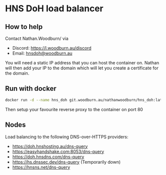 # HNS DoH load balancer

## How to help
Contact Nathan.Woodburn/ via
- Discord: https://l.woodburn.au/discord
- Email: hnsdoh@woodburn.au

You will need a static IP address that you can host the container on.
Nathan will then add your IP to the domain which will let you create a certificate for the domain.


## Run with docker
```bash
docker run -d --name hns_doh git.woodburn.au/nathanwoodburn/hns_doh:latest
```

Then setup your favourite reverse proxy to the container on port 80

## Nodes
Load balancing to the following DNS-over-HTTPS providers:
- https://doh.hnshosting.au/dns-query
- https://easyhandshake.com:8053/dns-query
- https://doh.hnsdns.com/dns-query
- https://hs.dnssec.dev/dns-query (Temporarily down)
- https://hnsns.net/dns-query